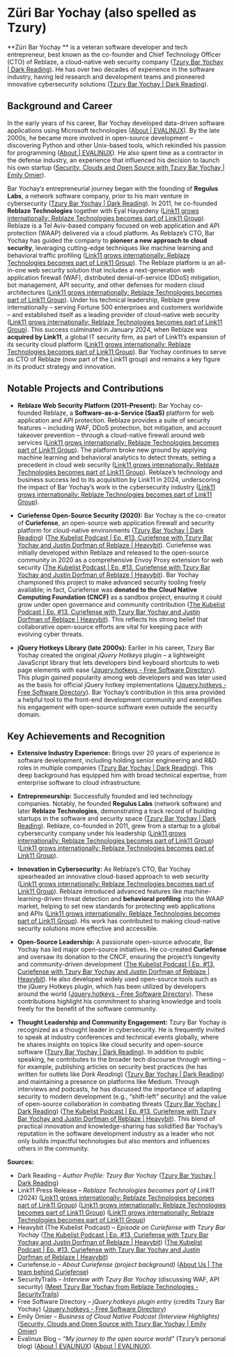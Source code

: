 # Züri Bar Yochay (also spelled as Tzury)

**Züri Bar Yochay ** is a veteran software developer and tech entrepreneur, best known as the co-founder and Chief Technology Officer (CTO) of Reblaze, a cloud-native web security company ([Tzury Bar Yochay | Dark Reading](https://www.darkreading.com/author/tzury-bar-yochay#:~:text=Tzury%20Bar%20Yochay%20is%20the,industry%20conferences%20around%20the%20globe)). He has over two decades of experience in the software industry, having led research and development teams and pioneered innovative cybersecurity solutions ([Tzury Bar Yochay | Dark Reading](https://www.darkreading.com/author/tzury-bar-yochay#:~:text=Having%20served%20in%20technical%20leadership,industry%20conferences%20around%20the%20globe)).

## Background and Career

In the early years of his career, Bar Yochay developed data-driven software applications using Microsoft technologies ([About | EVALINUX](https://evalinux.wordpress.com/about/#:~:text=I%20am%20trying%20to%20find,on%20Microsoft%20servers%20and%20desktops)). By the late 2000s, he became more involved in open-source development – discovering Python and other Unix-based tools, which rekindled his passion for programming ([About | EVALINUX](https://evalinux.wordpress.com/about/#:~:text=For%20long%20time%20I%20was,love%20with%20my%20profession%20again)). He also spent time as a contractor in the defense industry, an experience that influenced his decision to launch his own startup ([Security, Clouds and Open Source with Tzury Bar Yochay | Emily Omier](https://www.emilyomier.com/podcast/security-clouds-and-open-source-with-tzury-bar-yochay#:~:text=Why%20your%20security%20measures%20have,keep%20up%20with%20hackers%E2%80%99%20sophistication)).

Bar Yochay’s entrepreneurial journey began with the founding of **Regulus Labs**, a network software company, prior to his main venture in cybersecurity ([Tzury Bar Yochay | Dark Reading](https://www.darkreading.com/author/tzury-bar-yochay#:~:text=founded%20Reblaze%20to%20pioneer%20an,As%20a%20thought%20leader%20in)). In 2011, he co-founded **Reblaze Technologies** together with Eyal Hayardeny ([Link11 grows internationally: Reblaze Technologies becomes part of Link11 Group](https://www.link11.com/en/blog/press/link11-grows-internationally-reblaze-technologies-becomes-part-of-the-link11-group/#:~:text=Both%20cyber%20security%20pioneers%20share,machine%20learning%20and%20behavioral%20profiling)). Reblaze is a Tel Aviv-based company focused on web application and API protection (WAAP) delivered via a cloud platform. As Reblaze’s CTO, Bar Yochay has guided the company to **pioneer a new approach to cloud security**, leveraging cutting-edge techniques like machine learning and behavioral traffic profiling ([Link11 grows internationally: Reblaze Technologies becomes part of Link11 Group](https://www.link11.com/en/blog/press/link11-grows-internationally-reblaze-technologies-becomes-part-of-the-link11-group/#:~:text=Both%20cyber%20security%20pioneers%20share,machine%20learning%20and%20behavioral%20profiling)). The Reblaze platform is an all-in-one web security solution that includes a next-generation web application firewall (WAF), distributed denial-of-service (DDoS) mitigation, bot management, API security, and other defenses for modern cloud architectures ([Link11 grows internationally: Reblaze Technologies becomes part of Link11 Group](https://www.link11.com/en/blog/press/link11-grows-internationally-reblaze-technologies-becomes-part-of-the-link11-group/#:~:text=Reblaze%20Technologies%E2%80%99%20all,Plattform%20%28WAAP)). Under his technical leadership, Reblaze grew internationally – serving Fortune 500 enterprises and customers worldwide – and established itself as a leading provider of cloud-native web security ([Link11 grows internationally: Reblaze Technologies becomes part of Link11 Group](https://www.link11.com/en/blog/press/link11-grows-internationally-reblaze-technologies-becomes-part-of-the-link11-group/#:~:text=Application%20Firewall%20,international%20IT%20security%20provider%20Link11)). This success culminated in January 2024, when Reblaze was **acquired by Link11**, a global IT security firm, as part of Link11’s expansion of its security cloud platform ([Link11 grows internationally: Reblaze Technologies becomes part of Link11 Group](https://www.link11.com/en/blog/press/link11-grows-internationally-reblaze-technologies-becomes-part-of-the-link11-group/#:~:text=Frankfurt%20am%20Main%2FTel%20Aviv%2C%20January,market%20strategy)). Bar Yochay continues to serve as CTO of Reblaze (now part of the Link11 group) and remains a key figure in its product strategy and innovation.

## Notable Projects and Contributions

- **Reblaze Web Security Platform (2011–Present):** Bar Yochay co-founded Reblaze, a **Software-as-a-Service (SaaS)** platform for web application and API protection. Reblaze provides a suite of security features – including WAF, DDoS protection, bot mitigation, and account takeover prevention – through a cloud-native firewall around web services ([Link11 grows internationally: Reblaze Technologies becomes part of Link11 Group](https://www.link11.com/en/blog/press/link11-grows-internationally-reblaze-technologies-becomes-part-of-the-link11-group/#:~:text=Reblaze%20Technologies%E2%80%99%20all,Plattform%20%28WAAP)). The platform broke new ground by applying machine learning and behavioral analytics to detect threats, setting a precedent in cloud web security ([Link11 grows internationally: Reblaze Technologies becomes part of Link11 Group](https://www.link11.com/en/blog/press/link11-grows-internationally-reblaze-technologies-becomes-part-of-the-link11-group/#:~:text=Both%20cyber%20security%20pioneers%20share,machine%20learning%20and%20behavioral%20profiling)). Reblaze’s technology and business success led to its acquisition by Link11 in 2024, underscoring the impact of Bar Yochay’s work in the cybersecurity industry ([Link11 grows internationally: Reblaze Technologies becomes part of Link11 Group](https://www.link11.com/en/blog/press/link11-grows-internationally-reblaze-technologies-becomes-part-of-the-link11-group/#:~:text=Frankfurt%20am%20Main%2FTel%20Aviv%2C%20January,market%20strategy)).

- **Curiefense Open-Source Security (2020):** Bar Yochay is the co-creator of **Curiefense**, an open-source web application firewall and security platform for cloud-native environments ([Tzury Bar Yochay | Dark Reading](https://www.darkreading.com/author/tzury-bar-yochay#:~:text=Tzury%20Bar%20Yochay)) ([The Kubelist Podcast | Ep. #13, Curiefense with Tzury Bar Yochay and Justin Dorfman of Reblaze | Heavybit](https://www.heavybit.com/library/podcasts/the-kubelist-podcast/ep-13-curiefense-with-tzury-bar-yochay-and-justin-dorfman-of-reblaze#:~:text=The%20beginning%20of%20last%20year%2C,to%20release%20as%20open%20source)). Curiefense was initially developed within Reblaze and released to the open-source community in 2020 as a comprehensive Envoy Proxy extension for web security ([The Kubelist Podcast | Ep. #13, Curiefense with Tzury Bar Yochay and Justin Dorfman of Reblaze | Heavybit](https://www.heavybit.com/library/podcasts/the-kubelist-podcast/ep-13-curiefense-with-tzury-bar-yochay-and-justin-dorfman-of-reblaze#:~:text=The%20beginning%20of%20last%20year%2C,to%20release%20as%20open%20source)). Bar Yochay championed this project to make advanced security tooling freely available; in fact, Curiefense was **donated to the Cloud Native Computing Foundation (CNCF)** as a sandbox project, ensuring it could grow under open governance and community contribution ([The Kubelist Podcast | Ep. #13, Curiefense with Tzury Bar Yochay and Justin Dorfman of Reblaze | Heavybit](https://www.heavybit.com/library/podcasts/the-kubelist-podcast/ep-13-curiefense-with-tzury-bar-yochay-and-justin-dorfman-of-reblaze#:~:text=So%20you%20have%20a%20commercial%2C,2012%2C%20working%20on%20this%20space)). This reflects his strong belief that collaborative open-source efforts are vital for keeping pace with evolving cyber threats.

- **jQuery Hotkeys Library (late 2000s):** Earlier in his career, Tzury Bar Yochay created the original *jQuery Hotkeys* plugin – a lightweight JavaScript library that lets developers bind keyboard shortcuts to web page elements with ease ([Jquery.hotkeys - Free Software Directory](https://directory.fsf.org/wiki/Jquery.hotkeys#:~:text=keyboard%20events%20anywhere%20in%20your,supporting%20almost%20any%20key%20combination)). This plugin gained popularity among web developers and was later used as the basis for official jQuery hotkey implementations ([Jquery.hotkeys - Free Software Directory](https://directory.fsf.org/wiki/Jquery.hotkeys#:~:text=keyboard%20events%20anywhere%20in%20your,supporting%20almost%20any%20key%20combination)). Bar Yochay’s contribution in this area provided a helpful tool to the front-end development community and exemplifies his engagement with open-source software even outside the security domain.

## Key Achievements and Recognition

- **Extensive Industry Experience:** Brings over 20 years of experience in software development, including holding senior engineering and R&D roles in multiple companies ([Tzury Bar Yochay | Dark Reading](https://www.darkreading.com/author/tzury-bar-yochay#:~:text=Having%20served%20in%20technical%20leadership,industry%20conferences%20around%20the%20globe)). This deep background has equipped him with broad technical expertise, from enterprise software to cloud infrastructure.

- **Entrepreneurship:** Successfully founded and led technology companies. Notably, he founded **Regulus Labs** (network software) and later **Reblaze Technologies**, demonstrating a track record of building startups in the software and security space ([Tzury Bar Yochay | Dark Reading](https://www.darkreading.com/author/tzury-bar-yochay#:~:text=founded%20Reblaze%20to%20pioneer%20an,As%20a%20thought%20leader%20in)). Reblaze, co-founded in 2011, grew from a startup to a global cybersecurity company under his leadership ([Link11 grows internationally: Reblaze Technologies becomes part of Link11 Group](https://www.link11.com/en/blog/press/link11-grows-internationally-reblaze-technologies-becomes-part-of-the-link11-group/#:~:text=Both%20cyber%20security%20pioneers%20share,machine%20learning%20and%20behavioral%20profiling)) ([Link11 grows internationally: Reblaze Technologies becomes part of Link11 Group](https://www.link11.com/en/blog/press/link11-grows-internationally-reblaze-technologies-becomes-part-of-the-link11-group/#:~:text=Frankfurt%20am%20Main%2FTel%20Aviv%2C%20January,market%20strategy)). 

- **Innovation in Cybersecurity:** As Reblaze’s CTO, Bar Yochay spearheaded an innovative cloud-based approach to web security ([Link11 grows internationally: Reblaze Technologies becomes part of Link11 Group](https://www.link11.com/en/blog/press/link11-grows-internationally-reblaze-technologies-becomes-part-of-the-link11-group/#:~:text=Both%20cyber%20security%20pioneers%20share,machine%20learning%20and%20behavioral%20profiling)). Reblaze introduced advanced features like machine-learning-driven threat detection and **behavioral profiling** into the WAAP market, helping to set new standards for protecting web applications and APIs ([Link11 grows internationally: Reblaze Technologies becomes part of Link11 Group](https://www.link11.com/en/blog/press/link11-grows-internationally-reblaze-technologies-becomes-part-of-the-link11-group/#:~:text=Both%20cyber%20security%20pioneers%20share,machine%20learning%20and%20behavioral%20profiling)). His work has contributed to making cloud-native security solutions more effective and accessible.

- **Open-Source Leadership:** A passionate open-source advocate, Bar Yochay has led major open-source initiatives. He co-created **Curiefense** and oversaw its donation to the CNCF, ensuring the project’s longevity and community-driven development ([The Kubelist Podcast | Ep. #13, Curiefense with Tzury Bar Yochay and Justin Dorfman of Reblaze | Heavybit](https://www.heavybit.com/library/podcasts/the-kubelist-podcast/ep-13-curiefense-with-tzury-bar-yochay-and-justin-dorfman-of-reblaze#:~:text=So%20you%20have%20a%20commercial%2C,2012%2C%20working%20on%20this%20space)). He also developed widely used open-source tools such as the jQuery Hotkeys plugin, which has been utilized by developers around the world ([Jquery.hotkeys - Free Software Directory](https://directory.fsf.org/wiki/Jquery.hotkeys#:~:text=keyboard%20events%20anywhere%20in%20your,supporting%20almost%20any%20key%20combination)). These contributions highlight his commitment to sharing knowledge and tools freely for the benefit of the software community.

- **Thought Leadership and Community Engagement:** Tzury Bar Yochay is recognized as a thought leader in cybersecurity. He is frequently invited to speak at industry conferences and technical events globally, where he shares insights on topics like cloud security and open-source software ([Tzury Bar Yochay | Dark Reading](https://www.darkreading.com/author/tzury-bar-yochay#:~:text=senior%20technical%20roles%20in%20various,industry%20conferences%20around%20the%20globe)). In addition to public speaking, he contributes to the broader tech discourse through writing – for example, publishing articles on security best practices (he has written for outlets like *Dark Reading*) ([Tzury Bar Yochay | Dark Reading](https://www.darkreading.com/author/tzury-bar-yochay#:~:text=thumbnail%20%204)) and maintaining a presence on platforms like Medium. Through interviews and podcasts, he has discussed the importance of adapting security to modern development (e.g., “shift-left” security) and the value of open-source collaboration in combating threats ([Tzury Bar Yochay | Dark Reading](https://www.darkreading.com/author/tzury-bar-yochay#:~:text=thumbnail%20%204)) ([The Kubelist Podcast | Ep. #13, Curiefense with Tzury Bar Yochay and Justin Dorfman of Reblaze | Heavybit](https://www.heavybit.com/library/podcasts/the-kubelist-podcast/ep-13-curiefense-with-tzury-bar-yochay-and-justin-dorfman-of-reblaze#:~:text=When%20I%20came%20to%20the,Right)). This blend of practical innovation and knowledge-sharing has solidified Bar Yochay’s reputation in the software development industry as a leader who not only builds impactful technologies but also mentors and influences others in the community. 

**Sources:**

- Dark Reading – *Author Profile: Tzury Bar Yochay* ([Tzury Bar Yochay | Dark Reading](https://www.darkreading.com/author/tzury-bar-yochay#:~:text=Tzury%20Bar%20Yochay%20is%20the,industry%20conferences%20around%20the%20globe))  
- Link11 Press Release – *Reblaze Technologies becomes part of Link11* (2024) ([Link11 grows internationally: Reblaze Technologies becomes part of Link11 Group](https://www.link11.com/en/blog/press/link11-grows-internationally-reblaze-technologies-becomes-part-of-the-link11-group/#:~:text=Frankfurt%20am%20Main%2FTel%20Aviv%2C%20January,market%20strategy)) ([Link11 grows internationally: Reblaze Technologies becomes part of Link11 Group](https://www.link11.com/en/blog/press/link11-grows-internationally-reblaze-technologies-becomes-part-of-the-link11-group/#:~:text=Both%20cyber%20security%20pioneers%20share,machine%20learning%20and%20behavioral%20profiling)) ([Link11 grows internationally: Reblaze Technologies becomes part of Link11 Group](https://www.link11.com/en/blog/press/link11-grows-internationally-reblaze-technologies-becomes-part-of-the-link11-group/#:~:text=Reblaze%20Technologies%E2%80%99%20all,Plattform%20%28WAAP))  
- Heavybit (The Kubelist Podcast) – *Episode on Curiefense with Tzury Bar Yochay* ([The Kubelist Podcast | Ep. #13, Curiefense with Tzury Bar Yochay and Justin Dorfman of Reblaze | Heavybit](https://www.heavybit.com/library/podcasts/the-kubelist-podcast/ep-13-curiefense-with-tzury-bar-yochay-and-justin-dorfman-of-reblaze#:~:text=The%20beginning%20of%20last%20year%2C,to%20release%20as%20open%20source)) ([The Kubelist Podcast | Ep. #13, Curiefense with Tzury Bar Yochay and Justin Dorfman of Reblaze | Heavybit](https://www.heavybit.com/library/podcasts/the-kubelist-podcast/ep-13-curiefense-with-tzury-bar-yochay-and-justin-dorfman-of-reblaze#:~:text=So%20you%20have%20a%20commercial%2C,2012%2C%20working%20on%20this%20space))  
- Curiefense.io – *About Curiefense (project background)* ([About Us | The team behind Curiefense](https://www.curiefense.io/about-us#:~:text=Curiefense%20is%20named%20in%20honor,was%20originally%20created%20by%20Reblaze))  
- SecurityTrails – *Interview with Tzury Bar Yochay* (discussing WAF, API security) ([Meet Tzury Bar Yochay from Reblaze Technologies - SecurityTrails](https://securitytrails.com/blog/interview-reblaze#:~:text=SecurityTrails%20securitytrails,WAFs%2C%20API%20security%2C%20DDoS%20protection))  
- Free Software Directory – *jQuery.hotkeys plugin entry* (credits Tzury Bar Yochay) ([Jquery.hotkeys - Free Software Directory](https://directory.fsf.org/wiki/Jquery.hotkeys#:~:text=keyboard%20events%20anywhere%20in%20your,supporting%20almost%20any%20key%20combination))  
- Emily Omier – *Business of Cloud Native Podcast (Interview Highlights)* ([Security, Clouds and Open Source with Tzury Bar Yochay | Emily Omier](https://www.emilyomier.com/podcast/security-clouds-and-open-source-with-tzury-bar-yochay#:~:text=Why%20your%20security%20measures%20have,keep%20up%20with%20hackers%E2%80%99%20sophistication))  
- Evalinux Blog – *“My journey to the open source world”* (Tzury’s personal blog) ([About | EVALINUX](https://evalinux.wordpress.com/about/#:~:text=I%20am%20trying%20to%20find,on%20Microsoft%20servers%20and%20desktops)) ([About | EVALINUX](https://evalinux.wordpress.com/about/#:~:text=For%20long%20time%20I%20was,love%20with%20my%20profession%20again)).
